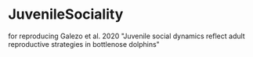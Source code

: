 # JuvenileSociality
for reproducing Galezo et al. 2020 "Juvenile social dynamics reflect adult reproductive strategies in bottlenose dolphins"
